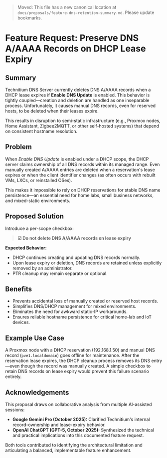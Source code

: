 > Moved: This file has a new canonical location at `docs/proposals/feature-dns-retention-summary.md`. Please update bookmarks.

# Feature Request: Preserve DNS A/AAAA Records on DHCP Lease Expiry

## Summary

Technitium DNS Server currently deletes DNS A/AAAA records when a DHCP lease expires if **Enable DNS Update** is enabled. This behavior is tightly coupled—creation and deletion are handled as one inseparable process. Unfortunately, it causes manual DNS records, even for reserved hosts, to be deleted when their leases expire.

This results in disruption to semi-static infrastructure (e.g., Proxmox nodes, Home Assistant, Zigbee2MQTT, or other self-hosted systems) that depend on consistent hostname resolution.

## Problem

When *Enable DNS Update* is enabled under a DHCP scope, the DHCP server claims ownership of all DNS records within its managed range. Even manually created A/AAAA entries are deleted when a reservation's lease expires or when the client identifier changes (as often occurs with rebuilt VMs, LXCs, or reinstalled OSes).

This makes it impossible to rely on DHCP reservations for stable DNS name persistence—an essential need for home labs, small business networks, and mixed-static environments.

## Proposed Solution

Introduce a per-scope checkbox:

> **☑ Do not delete DNS A/AAAA records on lease expiry**

**Expected Behavior:**

* DHCP continues creating and updating DNS records normally.
* Upon lease expiry or deletion, DNS records are retained unless explicitly removed by an administrator.
* PTR cleanup may remain separate or optional.

## Benefits

* Prevents accidental loss of manually created or reserved host records.
* Simplifies DNS/DHCP management for mixed environments.
* Eliminates the need for awkward static-IP workarounds.
* Ensures reliable hostname persistence for critical home-lab and IoT devices.

## Example Use Case

A Proxmox node with a DHCP reservation (192.168.1.50) and manual DNS record (`pve1.localdomain`) goes offline for maintenance. After the reservation lease expires, the DHCP cleanup process removes its DNS entry—even though the record was manually created. A simple checkbox to retain DNS records on lease expiry would prevent this failure scenario entirely.

## Acknowledgements

This proposal draws on collaborative analysis from multiple AI-assisted sessions:

* **Google Gemini Pro (October 2025):** Clarified Technitium's internal record-ownership and lease-expiry behavior.
* **OpenAI ChatGPT (GPT-5, October 2025):** Synthesized the technical and practical implications into this documented feature request.

Both tools contributed to identifying the architectural limitation and articulating a balanced, implementable feature enhancement.
